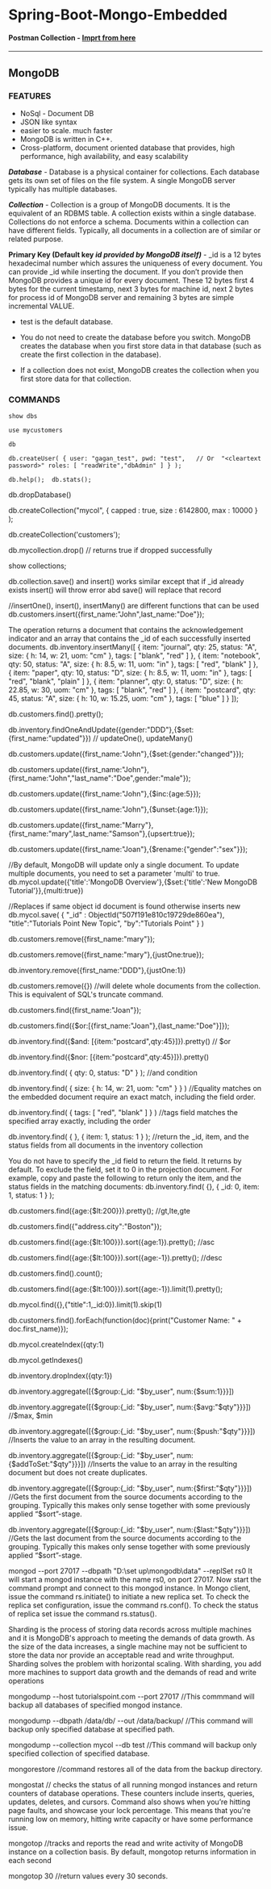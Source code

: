# Spring-Boot-Mongo-Embedded

#### Postman Collection - [Imprt from here](https://www.getpostman.com/collections/6789ea26c72976a612eb)

- - - -

## MongoDB  

### FEATURES
- NoSql - Document DB
- JSON like syntax
- easier to scale. much faster
- MongoDB is written in C++. 
- Cross-platform, document oriented database that provides, high performance, high availability, and easy scalability

___Database___ - 
Database is a physical container for collections. Each database gets its own set of files on the file system. A single MongoDB server typically has multiple databases.

___Collection___ - 
Collection is a group of MongoDB documents. It is the equivalent of an RDBMS table. A collection exists within a single database. Collections do not enforce a schema. Documents within a collection can have different fields. Typically, all documents in a collection are of similar or related purpose.

__Primary Key (Default key _id provided by MongoDB itself)___ - 
_id is a 12 bytes hexadecimal number which assures the uniqueness of every document. You can provide _id while inserting the document. If you don’t provide then MongoDB provides a unique id for every document. These 12 bytes first 4 bytes for the current timestamp, next 3 bytes for machine id, next 2 bytes for process id of MongoDB server and remaining 3 bytes are simple incremental VALUE.

- test is the default database.

- You do not need to create the database before you switch. MongoDB creates the database when you first store data in that database (such as create the first collection in the database).

- If a collection does not exist, MongoDB creates the collection when you first store data for that collection.

### COMMANDS

`show dbs`

`use mycustomers`

`db`

`db.createUser(
   {
     user: "gagan_test",
     pwd: "test",   // Or  "<cleartext password>"
     roles:
       [
         "readWrite","dbAdmin"
       ]
   }
);`

`db.help();  db.stats();`

db.dropDatabase()

db.createCollection("mycol", { capped : true, size : 6142800, max : 10000 } );

db.createCollection('customers');  

db.mycollection.drop() // returns true if dropped successfully  

show collections;

db.collection.save() and insert() works similar except that if _id already exists insert() will throw error abd save() will replace that record

//insertOne(), insert(), insertMany() are different functions that can be used
db.customers.insert({first_name:"John",last_name:"Doe"});

The operation returns a document that contains the acknowledgement indicator and an array that contains the _id of each successfully inserted documents.
db.inventory.insertMany([
   { item: "journal", qty: 25, status: "A", size: { h: 14, w: 21, uom: "cm" }, tags: [ "blank", "red" ] },
   { item: "notebook", qty: 50, status: "A", size: { h: 8.5, w: 11, uom: "in" }, tags: [ "red", "blank" ] },
   { item: "paper", qty: 10, status: "D", size: { h: 8.5, w: 11, uom: "in" }, tags: [ "red", "blank", "plain" ] },
   { item: "planner", qty: 0, status: "D", size: { h: 22.85, w: 30, uom: "cm" }, tags: [ "blank", "red" ] },
   { item: "postcard", qty: 45, status: "A", size: { h: 10, w: 15.25, uom: "cm" }, tags: [ "blue" ] }
]);

db.customers.find().pretty();

db.inventory.findOneAndUpdate({gender:"DDD"},{$set:{first_name:"updated"}})   // updateOne(), updateMany()
   
db.customers.update({first_name:"John"},{$set:{gender:"changed"}});

db.customers.update({first_name:"John"},{first_name:"John","last_name":"Doe",gender:"male"});
  
db.customers.update({first_name:"John"},{$inc:{age:5}});

db.customers.update({first_name:"John"},{$unset:{age:1}});

db.customers.update({first_name:"Marry"},{first_name:"mary",last_name:"Samson"},{upsert:true});

db.customers.update({first_name:"Joan"},{$rename:{"gender":"sex"}});

//By default, MongoDB will update only a single document. To update multiple documents, you need to set a parameter 'multi' to true.
db.mycol.update({'title':'MongoDB Overview'},{$set:{'title':'New MongoDB Tutorial'}},{multi:true})
 
//Replaces if same object id document is found otherwise inserts new
db.mycol.save(
   {
      "_id" : ObjectId("507f191e810c19729de860ea"), 
		"title":"Tutorials Point New Topic",
      "by":"Tutorials Point"
   }
)

db.customers.remove({first_name:"mary"});

db.customers.remove({first_name:"mary"},{justOne:true});  

db.inventory.remove({first_name:"DDD"},{justOne:1})  
  
db.customers.remove({})    //will delete whole documents from the collection. This is equivalent of SQL's truncate command.

db.customers.find({first_name:"Joan"});

db.customers.find({$or:[{first_name:"Joan"},{last_name:"Doe"}]});

db.inventory.find({$and: [{item:"postcard",qty:45}]}).pretty()   // $or

db.inventory.find({$nor: [{item:"postcard",qty:45}]}).pretty()

db.inventory.find( { qty: 0, status: "D" } );   //and condition

db.inventory.find( { size: { h: 14, w: 21, uom: "cm" } } )  //Equality matches on the embedded document require an exact match, including the field order.

db.inventory.find( { tags: [ "red", "blank" ] } )      //tags field matches the specified array exactly, including the order

db.inventory.find( { }, { item: 1, status: 1 } );    //return the _id, item, and the status fields from all documents in the inventory collection

You do not have to specify the _id field to return the field. It returns by default. To exclude the field, set it to 0 in the projection document. For example, copy and paste the following to return only the item, and the status fields in the matching documents:
db.inventory.find( {}, { _id: 0, item: 1, status: 1 } );

db.customers.find({age:{$lt:200}}).pretty(); //gt,lte,gte

db.customers.find({"address.city":"Boston"});

db.customers.find({age:{$lt:100}}).sort({age:1}).pretty();  //asc

db.customers.find({age:{$lt:100}}).sort({age:-1}).pretty();  //desc  

db.customers.find().count();

db.customers.find({age:{$lt:100}}).sort({age:-1}).limit(1).pretty();

db.mycol.find({},{"title":1,_id:0}).limit(1).skip(1)

db.customers.find().forEach(function(doc){print("Customer Name: " + doc.first_name)});

db.mycol.createIndex({qty:1)
  
db.mycol.getIndexes()
  
db.inventory.dropIndex({qty:1})
  
db.inventory.aggregate([{$group:{_id: "$by_user", num:{$sum:1}}}])
  
db.inventory.aggregate([{$group:{_id: "$by_user", num:{$avg:"$qty"}}}])   //$max, $min
   
db.inventory.aggregate([{$group:{_id: "$by_user", num:{$push:"$qty"}}}])  //Inserts the value to an array in the resulting document.
   
db.inventory.aggregate([{$group:{_id: "$by_user", num:{$addToSet:"$qty"}}}])   //Inserts the value to an array in the resulting document but does not create duplicates.
   
db.inventory.aggregate([{$group:{_id: "$by_user", num:{$first:"$qty"}}}])    //Gets the first document from the source documents according to the grouping. Typically this makes only sense together with some previously applied “$sort”-stage.
   
db.inventory.aggregate([{$group:{_id: "$by_user", num:{$last:"$qty"}}}])    //Gets the last document from the source documents according to the grouping. Typically this makes only sense together with some previously applied “$sort”-stage.

mongod --port 27017 --dbpath "D:\set up\mongodb\data" --replSet rs0
It will start a mongod instance with the name rs0, on port 27017.
Now start the command prompt and connect to this mongod instance.
In Mongo client, issue the command rs.initiate() to initiate a new replica set.
To check the replica set configuration, issue the command rs.conf(). To check the status of replica set issue the command rs.status().

Sharding is the process of storing data records across multiple machines and it is MongoDB's approach to meeting the demands of data growth. As the size of the data increases, a single machine may not be sufficient to store the data nor provide an acceptable read and write throughput. Sharding solves the problem with horizontal scaling. With sharding, you add more machines to support data growth and the demands of read and write operations

mongodump --host tutorialspoint.com --port 27017        //This commmand will backup all databases of specified mongod instance.

mongodump --dbpath /data/db/ --out /data/backup/       //This command will backup only specified database at specified path.

mongodump --collection mycol --db test                   //This command will backup only specified collection of specified database.

mongorestore 											//command restores all of the data from the backup directory.

mongostat    // checks the status of all running mongod instances and return counters of database operations. These counters include inserts, queries, updates, deletes, and cursors. Command also shows when you’re hitting page faults, and showcase your lock percentage. This means that you're running low on memory, hitting write capacity or have some performance issue.

mongotop            //tracks and reports the read and write activity of MongoDB instance on a collection basis. By default, mongotop returns information in each second
 
mongotop 30        //return values every 30 seconds.

